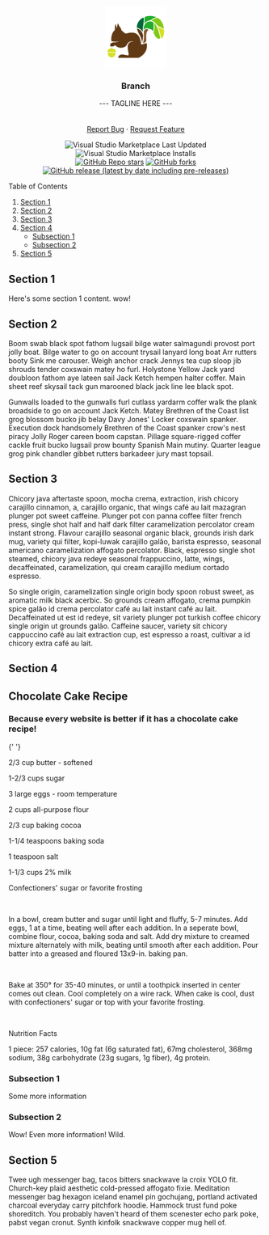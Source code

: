 <!-- Branch README -->
<!-- PROJECT LOGO -->
<br />
<p align="center">
  <a href="https://github.com/oslabs-beta/Branch">
    <img src="vs-branch/images/branch-logo-square.png" alt="Logo" height="120">
  </a>

  <h3 align="center">Branch</h3>

  <p align="center">
    --- TAGLINE HERE ---
    <br />
    <br />
    <br />
    <a href="https://github.com/oslabs-beta/Branch/issues">Report Bug</a>
    ·
    <a href="https://github.com/oslabs-beta/Branch/issues">Request Feature</a>
  </p>
    <!-- BADGES -->
  <p align="center">
    <!-- Last Updated  -->
    <img alt="Visual Studio Marketplace Last Updated" src="https://img.shields.io/visual-studio-marketplace/last-updated/Branch.branch?style=for-the-badge">
    <!-- VSCode Installs -->
	<img alt="Visual Studio Marketplace Installs" src="https://img.shields.io/visual-studio-marketplace/i/Branch.branch?logo=visualstudiocode&style=for-the-badge">
	<br />
    <!-- STARS -->
    <a href="https://github.com/oslabs-beta/Branch/stargazers"><img alt="GitHub Repo stars" src="https://img.shields.io/github/stars/oslabs-beta/Branch?label=Stars&logo=github&style=for-the-badge"></a>
    <!-- FORKS -->
    <a href="https://github.com/oslabs-beta/Branch/network/members"><img alt="GitHub forks" src="https://img.shields.io/github/forks/oslabs-beta/Branch?label=Forks&logo=github&style=for-the-badge"></a>
    <!-- GITHUB RELEASE VERSION -->
    <a href="https://github.com/oslabs-beta/Branch/releases"><img alt="GitHub release (latest by date including pre-releases)" src="https://img.shields.io/github/v/release/oslabs-beta/Branch?include_prereleases&style=for-the-badge"></a> 
    <!-- LICENSE -->
    <!-- <a href="https://github.com/oslabs-beta/sapling/blob/master/LICENSE"><img alt="GitHub" src="https://img.shields.io/github/license/oslabs-beta/sapling"></a> -->
    <!-- CONTRIBUTIONS -->
    <!-- <a href="https://github.com/oslabs-beta/sapling/blob/master/README.md"><img alt="Contributions" src="https://img.shields.io/badge/contributors-welcome-brightgreen"></a> -->
  </p>
</p>

<!-- TABLE OF CONTENTS -->
<summary>Table of Contents</summary>
  <ol>
    <li><a href="#section-1">Section 1</a>
    <li><a href="#section-2">Section 2</a></li>
    <li><a href="#section-3">Section 3</a></li>
    <li><a href="#section-4">Section 4</a>
      <ul>
        <li><a href="#subsection-1">Subsection 1</a></li>
        <li><a href="#subsection-2">Subsection 2</a></li>
      </ul>
    </li>
    <li><a href="#section-5">Section 5</a></li>
  </ol>
</details>

## Section 1

Here's some section 1 content. wow!

## Section 2

Boom swab black spot fathom lugsail bilge water salmagundi provost port jolly boat. Bilge water to go on account trysail lanyard long boat Arr rutters booty Sink me carouser. Weigh anchor crack Jennys tea cup sloop jib shrouds tender coxswain matey ho furl. Holystone Yellow Jack yard doubloon fathom aye lateen sail Jack Ketch hempen halter coffer. Main sheet reef skysail tack gun marooned black jack line lee black spot.

Gunwalls loaded to the gunwalls furl cutlass yardarm coffer walk the plank broadside to go on account Jack Ketch. Matey Brethren of the Coast list grog blossom bucko jib belay Davy Jones' Locker coxswain spanker. Execution dock handsomely Brethren of the Coast spanker crow's nest piracy Jolly Roger careen boom capstan. Pillage square-rigged coffer cackle fruit bucko lugsail prow bounty Spanish Main mutiny. Quarter league grog pink chandler gibbet rutters barkadeer jury mast topsail. 

## Section 3

Chicory java aftertaste spoon, mocha crema, extraction, irish chicory carajillo cinnamon, a, carajillo organic, that wings café au lait mazagran plunger pot sweet caffeine. Plunger pot con panna coffee filter french press, single shot half and half dark filter caramelization percolator cream instant strong. Flavour carajillo seasonal organic black, grounds irish dark mug, variety qui filter, kopi-luwak carajillo galão, barista espresso, seasonal americano caramelization affogato percolator. Black, espresso single shot steamed, chicory java redeye seasonal frappuccino, latte, wings, decaffeinated, caramelization, qui cream carajillo medium cortado espresso.

So single origin, caramelization single origin body spoon robust sweet, as aromatic milk black acerbic. So grounds cream affogato, crema pumpkin spice galão id crema percolator café au lait instant café au lait. Decaffeinated ut est id redeye, sit variety plunger pot turkish coffee chicory single origin ut grounds galão. Caffeine saucer, variety sit chicory cappuccino café au lait extraction cup, est espresso a roast, cultivar a id chicory extra  café au lait.

## Section 4

<h2 className="text-2xl text-green" id="chocoCake">
                  Chocolate Cake Recipe
                </h2>
                <h3>
                  Because every website is better if it has a chocolate cake
                  recipe!
                </h3>{' '}
                <br />
                <p className="m-4">
                  <p>2/3 cup butter - softened</p>
                  <p>1-2/3 cups sugar</p>
                  <p>3 large eggs - room temperature</p>
                  <p>2 cups all-purpose flour</p>
                  <p>2/3 cup baking cocoa</p>
                  <p>1-1/4 teaspoons baking soda</p>
                  <p>1 teaspoon salt</p>
                  <p>1-1/3 cups 2% milk</p>
                  <p>Confectioners' sugar or favorite frosting</p>
                  <br />
                  <p className="w-2/3">
                    In a bowl, cream butter and sugar until light and fluffy,
                    5-7 minutes. Add eggs, 1 at a time, beating well after each
                    addition. In a seperate bowl, combine flour, cocoa, baking
                    soda and salt. Add dry mixture to creamed mixture
                    alternately with milk, beating until smooth after each
                    addition. Pour batter into a greased and floured 13x9-in.
                    baking pan.
                  </p>
                  <br />
                  <p className="w-2/3">
                    Bake at 350° for 35-40 minutes, or until a toothpick
                    inserted in center comes out clean. Cool completely on a
                    wire rack. When cake is cool, dust with confectioners' sugar
                    or top with your favorite frosting.
                  </p>
                  <br />
                  <p>Nutrition Facts</p>
                  <p className="font-light text-xs">
                    1 piece: 257 calories, 10g fat (6g saturated fat), 67mg
                    cholesterol, 368mg sodium, 38g carbohydrate (23g sugars, 1g
                    fiber), 4g protein.
                  </p>
                </p>

### Subsection 1

Some more information

### Subsection 2

Wow! Even more information! Wild.

## Section 5

Twee ugh messenger bag, tacos bitters snackwave la croix YOLO fit. Church-key plaid aesthetic cold-pressed affogato fixie. Meditation messenger bag hexagon iceland enamel pin gochujang, portland activated charcoal everyday carry pitchfork hoodie. Hammock trust fund poke shoreditch. You probably haven't heard of them scenester echo park poke, pabst vegan cronut. Synth kinfolk snackwave copper mug hell of.